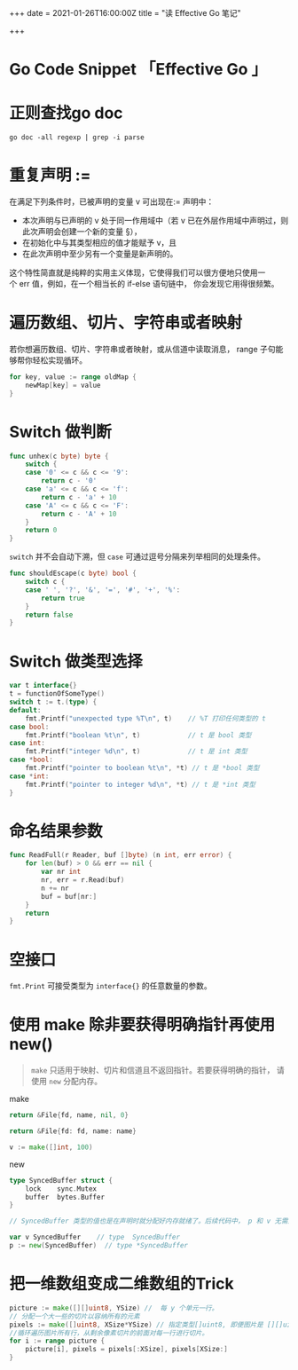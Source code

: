 +++
date = 2021-01-26T16:00:00Z
title = "读 Effective Go 笔记"

+++
# Go Code Snippet 「Effective Go 」

# 正则查找go doc

```shell
go doc -all regexp | grep -i parse
```

# 重复声明 :=

在满足下列条件时，已被声明的变量 v 可出现在:= 声明中：

- 本次声明与已声明的 v 处于同一作用域中（若 v 已在外层作用域中声明过，则此次声明会创建一个新的变量 §），
- 在初始化中与其类型相应的值才能赋予 v，且
- 在此次声明中至少另有一个变量是新声明的。

这个特性简直就是纯粹的实用主义体现，它使得我们可以很方便地只使用一个 err 值，例如，在一个相当长的 if-else 语句链中， 你会发现它用得很频繁。

# 遍历数组、切片、字符串或者映射

若你想遍历数组、切片、字符串或者映射，或从信道中读取消息， range 子句能够帮你轻松实现循环。

```go
for key, value := range oldMap {
	newMap[key] = value
}
```

# Switch 做判断

```go
func unhex(c byte) byte {
	switch {
	case '0' <= c && c <= '9':
		return c - '0'
	case 'a' <= c && c <= 'f':
		return c - 'a' + 10
	case 'A' <= c && c <= 'F':
		return c - 'A' + 10
	}
	return 0
}
```

`switch` 并不会自动下溯，但 `case` 可通过逗号分隔来列举相同的处理条件。

```go
func shouldEscape(c byte) bool {
	switch c {
	case ' ', '?', '&', '=', '#', '+', '%':
		return true
	}
	return false
}
```

# Switch 做类型选择

```go
var t interface{}
t = functionOfSomeType()
switch t := t.(type) {
default:
	fmt.Printf("unexpected type %T\n", t)	 // %T 打印任何类型的 t
case bool:
	fmt.Printf("boolean %t\n", t)			 // t 是 bool 类型
case int:
	fmt.Printf("integer %d\n", t)			 // t 是 int 类型
case *bool:
	fmt.Printf("pointer to boolean %t\n", *t) // t 是 *bool 类型
case *int:
	fmt.Printf("pointer to integer %d\n", *t) // t 是 *int 类型
}
```

# 命名结果参数

```go
func ReadFull(r Reader, buf []byte) (n int, err error) {
	for len(buf) > 0 && err == nil {
		var nr int
		nr, err = r.Read(buf)
		n += nr
		buf = buf[nr:]
	}
	return
}
```

# 空接口

`fmt.Print` 可接受类型为 `interface{}` 的任意数量的参数。

# 使用 make 除非要获得明确指针再使用new()

> `make` 只适用于映射、切片和信道且不返回指针。若要获得明确的指针， 请使用 `new` 分配内存。

make

```go
return &File{fd, name, nil, 0}
```

```go
return &File{fd: fd, name: name}
```

```go
v := make([]int, 100)
```

new

```go
type SyncedBuffer struct {
	lock	sync.Mutex
	buffer  bytes.Buffer
}

// SyncedBuffer 类型的值也是在声明时就分配好内存就绪了。后续代码中， p 和 v 无需进一步处理即可正确工作。

var v SyncedBuffer	  // type  SyncedBuffer
p := new(SyncedBuffer)  // type *SyncedBuffer
```

# 把一维数组变成二维数组的Trick

```go
picture := make([][]uint8, YSize) //  每 y 个单元一行。
// 分配一个大一些的切片以容纳所有的元素
pixels := make([]uint8, XSize*YSize) // 指定类型[]uint8, 即便图片是 [][]uint8.
//循环遍历图片所有行，从剩余像素切片的前面对每一行进行切片。
for i := range picture {
	picture[i], pixels = pixels[:XSize], pixels[XSize:]
}
```

